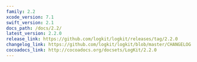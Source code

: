 ```yaml
---
family: 2.2
xcode_version: 7.1
swift_version: 2.1
docs_path: /docs/2.2/
latest_version: 2.2.0
release_link: https://github.com/logkit/logkit/releases/tag/2.2.0
changelog_link: https://github.com/logkit/logkit/blob/master/CHANGELOG.md#220
cocoadocs_link: http://cocoadocs.org/docsets/LogKit/2.2.0
---
```

